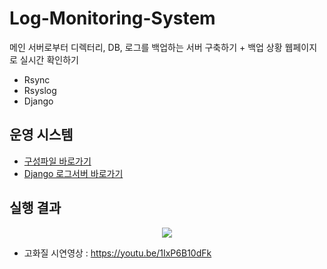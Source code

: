 # Log-Monitoring-System

메인 서버로부터 디렉터리, DB, 로그를 백업하는 서버 구축하기 + 백업 상황 웹페이지로 실시간 확인하기

+ Rsync
+ Rsyslog
+ Django

## 운영 시스템

+ [구성파일 바로가기](http://www.gleaming.kr/project/2023stManual.html)
+ [Django 로그서버 바로가기](http://jeonjucom.kr:8093)


## 실행 결과

<p align="center"><img src="https://user-images.githubusercontent.com/76648555/219581539-5a6d1e9b-962b-4034-8f04-739ab3135b13.gif"></p>

+ 고화질 시연영상 : https://youtu.be/1IxP6B10dFk
